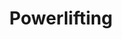 ---
# An instance of the Pages widget.
# Documentation: https://wowchemy.com/docs/page-builder/
widget: portfolio

# This file represents a page section.
headless: true

# Order that this section appears on the page.
weight: 60

title: Powerlifting
subtitle:

content:
  # # Page type to display. E.g. post, event, publication...
  page_type: powerlifting
  # Filter on criteria
  # filters:
  #   folders:
  #     - powerlifting
  #   tag: ''
  #   category: ''
  #   publication_type: ''
  #   author: ''
  #   exclude_featured: false
  #   exclude_future: false
  #   exclude_past: false
    # Default filter index (e.g. 0 corresponds to the first `filter_button` instance below).
  filter_default: 0
  filter_button:
    - name: Selected
      tag: 'Selected'
    - name: All
      tag: '*'
  # Choose how many pages you would like to display (0 = all pages)
  count: 5
  # Choose how many pages you would like to offset by
  offset: 0
  # Page order: descending (desc) or ascending (asc) date.
  order: desc
  

design:
  # Choose a view for the listings:
  view: 0
  # columns: '2'
---